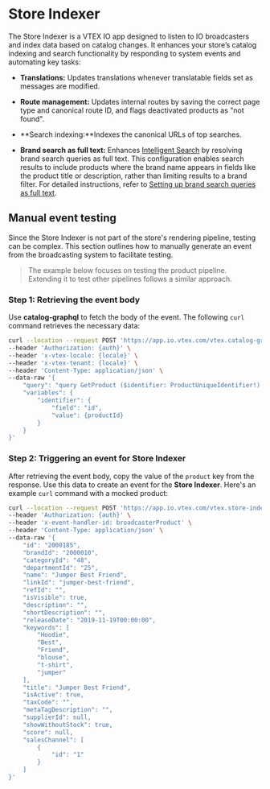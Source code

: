 # Store Indexer

The Store Indexer is a VTEX IO app designed to listen to IO broadcasters and index data based on catalog changes. It enhances your store’s catalog indexing and search functionality by responding to system events and automating key tasks:



- **Translations:** Updates translations whenever translatable fields set as messages are modified.

- **Route management:** Updates internal routes by saving the correct page type and canonical route ID, and flags deactivated products as "not found".


- **Search indexing:**Indexes the canonical URLs of top searches.

- **Brand search as full text:** Enhances [Intelligent Search](https://help.vtex.com/pt/tracks/vtex-intelligent-search--19wrbB7nEQcmwzDPl1l4Cb) by resolving brand search queries as full text. This configuration enables search results to include products where the brand name appears in fields like the product title or description, rather than limiting results to a brand filter. For detailed instructions, refer to [Setting up brand search queries as full text](https://developers.vtex.com/docs/guides/setting-up-brand-search-queries-as-full-text).

## Manual event testing

Since the Store Indexer is not part of the store's rendering pipeline, testing can be complex. This section outlines how to manually generate an event from the broadcasting system to facilitate testing.

> The example below focuses on testing the product pipeline. Extending it to test other pipelines follows a similar approach.

### Step 1: Retrieving the event body

Use **catalog-graphql** to fetch the body of the event. The following `curl` command retrieves the necessary data:

```sh
curl --location --request POST 'https://app.io.vtex.com/vtex.catalog-graphql/v1/{account}/{workspace}/_v/graphql' \
--header 'Authorization: {auth}' \
--header 'x-vtex-locale: {locale}' \
--header 'x-vtex-tenant: {locale}' \
--header 'Content-Type: application/json' \
--data-raw '{
	"query": "query GetProduct ($identifier: ProductUniqueIdentifier!) {  product (identifier: $identifier) {    id    brandId    categoryId    departmentId    name    linkId    refId    isVisible    description    shortDescription    releaseDate    keywords    title    isActive    taxCode    metaTagDescription    supplierId    showWithoutStock    score    salesChannel {      id    }  }}",
	"variables": {
		"identifier": {
    		"field": "id",
    		"value": {productId}
		}
	}
}'
```

### Step 2: Triggering an event for Store Indexer

After retrieving the event body, copy the value of the `product` key from the response. Use this data to create an event for the **Store Indexer**. Here's an example `curl` command with a mocked product:

```sh
curl --location --request POST 'https://app.io.vtex.com/vtex.store-indexer/v0/{account}/{workspace}/_events' \
--header 'Authorization: {auth}' \
--header 'x-event-handler-id: broadcasterProduct' \
--header 'Content-Type: application/json' \
--data-raw '{
    "id": "2000185",
    "brandId": "2000010",
    "categoryId": "48",
    "departmentId": "25",
    "name": "Jumper Best Friend",
    "linkId": "jumper-best-friend",
    "refId": "",
    "isVisible": true,
    "description": "",
    "shortDescription": "",
    "releaseDate": "2019-11-19T00:00:00",
    "keywords": [
        "Hoodie",
        "Best",
        "Friend",
        "blouse",
        "t-shirt",
        "jumper"
    ],
    "title": "Jumper Best Friend",
    "isActive": true,
    "taxCode": "",
    "metaTagDescription": "",
    "supplierId": null,
    "showWithoutStock": true,
    "score": null,
    "salesChannel": [
        {
            "id": "1"
        }
    ]
}'
```
